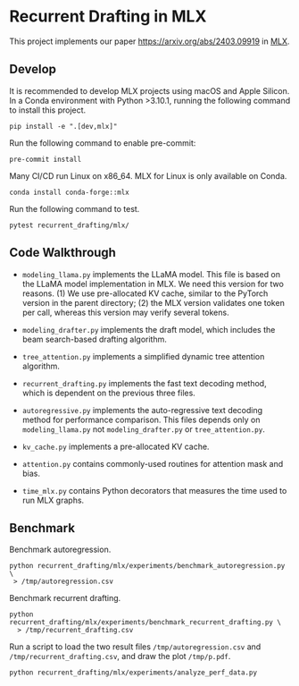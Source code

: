# Recurrent Drafting in MLX

This project implements our paper https://arxiv.org/abs/2403.09919 in [MLX](https://github.com/ml-explore/mlx).

## Develop

It is recommended to develop MLX projects using macOS and Apple Silicon.  In a Conda environment with Python >3.10.1, running the following command to install this project.

```shell
pip install -e ".[dev,mlx]"
```

Run the following command to enable pre-commit:

```shell
pre-commit install
```

Many CI/CD run Linux on x86_64. MLX for Linux is only available on Conda.

```shell
conda install conda-forge::mlx
```

Run the following command to test.

```shell
pytest recurrent_drafting/mlx/
```

## Code Walkthrough

- `modeling_llama.py` implements the LLaMA model. This file is based on the LLaMA model implementation in MLX. We need this version for two reasons. (1) We use pre-allocated KV cache, similar to the PyTorch version in the parent directory; (2) the MLX version validates one token per call, whereas this version may verify several tokens.

- `modeling_drafter.py` implements the draft model, which includes the beam search-based drafting algorithm.

- `tree_attention.py` implements a simplified dynamic tree attention algorithm.

- `recurrent_drafting.py` implements the fast text decoding method, which is dependent on the previous three files.

- `autoregressive.py` implements the auto-regressive text decoding method for performance comparison. This files depends only on `modeling_llama.py` not `modeling_drafter.py` or `tree_attention.py`.

- `kv_cache.py` implements a pre-allocated KV cache.

- `attention.py` contains commonly-used routines for attention mask and bias.

- `time_mlx.py` contains Python decorators that measures the time used to run MLX graphs.

## Benchmark

Benchmark autoregression.

```shell
python recurrent_drafting/mlx/experiments/benchmark_autoregression.py \
 > /tmp/autoregression.csv
```

Benchmark recurrent drafting.

```shell
python recurrent_drafting/mlx/experiments/benchmark_recurrent_drafting.py \
  > /tmp/recurrent_drafting.csv
```

Run a script to load the two result files `/tmp/autoregression.csv` and `/tmp/recurrent_drafting.csv`, and draw the plot `/tmp/p.pdf`.

```shell
python recurrent_drafting/mlx/experiments/analyze_perf_data.py
```
